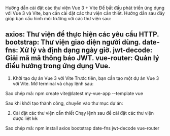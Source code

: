 Hướng dẫn cài đặt các thư viện Vue 3 + Vite
Để bắt đầu phát triển ứng dụng với Vue 3 và Vite, bạn cần cài đặt các thư viện cần thiết. Hướng dẫn sau đây giúp bạn cấu hình môi trường với các thư viện sau:

axios: Thư viện để thực hiện các yêu cầu HTTP.
bootstrap: Thư viện giao diện người dùng.
date-fns: Xử lý và định dạng ngày giờ.
jwt-decode: Giải mã mã thông báo JWT.
vue-router: Quản lý điều hướng trong ứng dụng Vue.
---------
1. Khởi tạo dự án Vue 3 với Vite
Trước tiên, bạn cần tạo một dự án Vue 3 với Vite. Mở terminal và chạy lệnh sau:

Sao chép mã: npm create vite@latest my-vue-app --template vue

Sau khi khởi tạo thành công, chuyển vào thư mục dự án:

2. Cài đặt các thư viện cần thiết
Chạy lệnh sau để cài đặt các thư viện được liệt kê:

Sao chép mã: npm install axios bootstrap date-fns jwt-decode vue-router